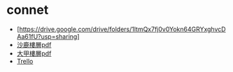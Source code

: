 # connet

- [https://drive.google.com/drive/folders/1ltmQx7fj0v0Yokn64GRYxghvcDAa61fU?usp=sharing]
- [沙鹿樓層pdf](https://drive.google.com/file/d/1S82HepmVkHMmlwaj1eP9MtmWOSQmc6W0/view?usp=sharing)
- [大甲樓層pdf](https://drive.google.com/file/d/1t-nYIL49fRdlEyryiHmhzqctvXWbuwrg/view?usp=sharing)
- [Trello](https://trello.com/invite/b/7HHZg2fS/fe9544dfcc3e96921c40e352a22dffb8/%E5%B9%B3%E9%9D%A2%E5%9C%96)
